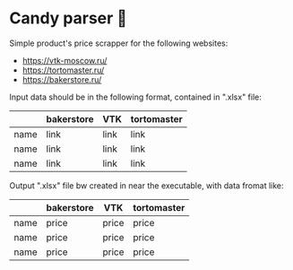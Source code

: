 # Сandy parser :candy:

Simple product's price scrapper for the following websites:
  * https://vtk-moscow.ru/
  * https://tortomaster.ru/
  * https://bakerstore.ru/

Input data should be in the following format, contained in ".xlsx" file:

|      | bakerstore |  VTK  | tortomaster |
|------|------------|-------|-------------|
| name |    link    | link  |    link     |
| name |    link    | link  |    link     |
| name |    link    | link  |    link     |

Output ".xlsx" file bw created in near the executable, with data fromat like:

|      | bakerstore |  VTK  | tortomaster |
|------|------------|-------|-------------|
| name |    price   | price |    price    |
| name |    price   | price |    price    |
| name |    price   | price |    price    |
